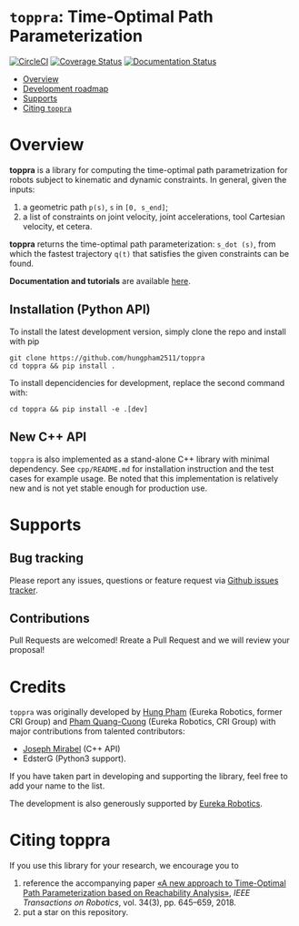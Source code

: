 # `toppra`: Time-Optimal Path Parameterization
[![CircleCI](https://circleci.com/gh/hungpham2511/toppra/tree/develop.svg?style=svg)](https://circleci.com/gh/hungpham2511/toppra/tree/develop)
[![Coverage Status](https://coveralls.io/repos/github/hungpham2511/toppra/badge.svg?branch=master)](https://coveralls.io/github/hungpham2511/toppra?branch=master)
[![Documentation Status](https://readthedocs.org/projects/toppra/badge/?version=latest)](https://toppra.readthedocs.io/en/latest/?badge=latest)


- [Overview](#overview)
- [Development roadmap](#development-roadmap)
- [Supports](#supports)
- [Citing `toppra`](#citing--toppra-)


# Overview

**toppra** is a library for computing the time-optimal path
parametrization for robots subject to kinematic and dynamic
constraints.  In general, given the inputs:

1. a geometric path `p(s)`, `s` in `[0, s_end]`;
2. a list of constraints on joint velocity, joint accelerations, tool
   Cartesian velocity, et cetera.

**toppra** returns the time-optimal path parameterization: `s_dot
(s)`, from which the fastest trajectory `q(t)` that satisfies the
given constraints can be found.

**Documentation and tutorials** are available [here](https://toppra.readthedocs.io/en/latest/index.html).


## Installation (Python API)

To install the latest development version, simply clone the repo and install with pip

``` shell
git clone https://github.com/hungpham2511/toppra
cd toppra && pip install .
```

To install depencidencies for development, replace the second command with:
``` shell
cd toppra && pip install -e .[dev]
```

## New C++ API

`toppra` is also implemented as a stand-alone C++ library with minimal
dependency. See `cpp/README.md` for installation instruction and the
test cases for example usage. Be noted that this implementation is
relatively new and is not yet stable enough for production use.

# Supports

## Bug tracking
Please report any issues, questions or feature request via 
[Github issues tracker](https://github.com/hungpham2511/toppra/issues).

## Contributions
Pull Requests are welcomed! Rreate a Pull Request and we will review
your proposal!

# Credits

`toppra` was originally developed by [Hung
Pham](https://hungpham2511.github.com/) (Eureka Robotics, former CRI
Group) and [Pham Quang-Cuong](https://www.ntu.edu.sg/home/cuong/)
(Eureka Robotics, CRI Group) with major contributions from talented
contributors:
- [Joseph Mirabel](https://github.com/jmirabel) (C++ API)
- EdsterG (Python3 support).

If you have taken part in developing and supporting the library, feel
free to add your name to the list.

The development is also generously supported by [Eureka Robotics](https://eurekarobotics.com/).

# Citing toppra
If you use this library for your research, we encourage you to 

1. reference the accompanying paper [«A new approach to Time-Optimal Path Parameterization based on Reachability Analysis»](https://www.researchgate.net/publication/318671280_A_New_Approach_to_Time-Optimal_Path_Parameterization_Based_on_Reachability_Analysis),
   *IEEE Transactions on Robotics*, vol. 34(3), pp. 645–659, 2018.
2. put a star on this repository.

